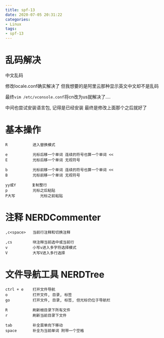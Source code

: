 ```yaml
---
title: spf-13
date: 2020-07-05 20:31:22
categories: 
- Linux
tags:
- spf-13
---
```


# 乱码解决
中文乱码

修改locale.conf确实解决了 但我想要的是阿里云那种显示英文中文却不是乱码

最终`vim /etc/vconsole.conf`将cn改为us就解决了....

中间也尝试安装语言包, 记得是已经安装 最终是修改上面那个之后就好了

# 基本操作
```
R           进入替换模式

e           光标后移一个单词 连续的符号也算一个单词 <<
E           光标后移一个单词 无视符号

b           光标前移一个单词 连续的符号也算一个单词 <<
B           光标前移一个单词 无视符号

yy或Y       复制整行          
p           光标之后粘贴
P大写           光标之前粘贴
```


# 注释 NERDCommenter

```
,c<space>   当前行注释和切换注释

,cs         块注释当前选中或当前行
v           小写v进入多字符选择模式
V           大写V进入多行选择
```

# 文件导航工具 NERDTree
```
ctrl + e    打开文件导航
o           打开文件, 目录, 标签
go          打开文件, 目录, 标签, 但光标仍位于导航栏

R           刷新根目录下所有文件
r           刷新当前目录下文件

tab         补全菜单向下移动
space       补全为当前单词 附带一个空格
```
